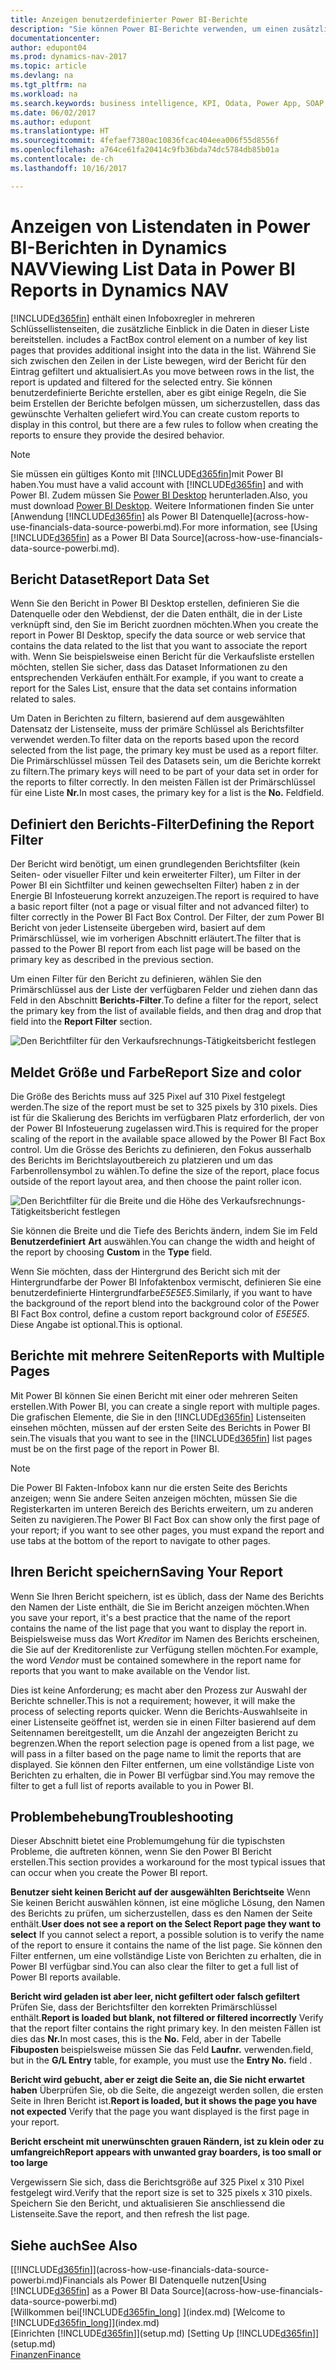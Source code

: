 ```yaml
---
title: Anzeigen benutzerdefinierter Power BI-Berichte
description: "Sie können Power BI-Berichte verwenden, um einen zusätzlichen Einblick in Daten in Listen in Dynamics NAV zu gewinnen."
documentationcenter: 
author: edupont04
ms.prod: dynamics-nav-2017
ms.topic: article
ms.devlang: na
ms.tgt_pltfrm: na
ms.workload: na
ms.search.keywords: business intelligence, KPI, Odata, Power App, SOAP, analysis
ms.date: 06/02/2017
ms.author: edupont
ms.translationtype: HT
ms.sourcegitcommit: 4fefaef7380ac10836fcac404eea006f55d8556f
ms.openlocfilehash: a764ce61fa20414c9fb36bda74dc5784db85b01a
ms.contentlocale: de-ch
ms.lasthandoff: 10/16/2017

---
```

# <a name="viewing-list-data-in-power-bi-reports-in-dynamics-nav"></a><span data-ttu-id="ab4a8-103">Anzeigen von Listendaten in Power BI-Berichten in Dynamics NAV</span><span class="sxs-lookup"><span data-stu-id="ab4a8-103">Viewing List Data in Power BI Reports in Dynamics NAV</span></span>
[!INCLUDE[d365fin](includes/d365fin_md.md)]<span data-ttu-id="ab4a8-104"> enthält einen Infoboxregler in mehreren Schlüssellistenseiten, die zusätzliche Einblick in die Daten in dieser Liste bereitstellen.</span><span class="sxs-lookup"><span data-stu-id="ab4a8-104"> includes a FactBox control element on a number of key list pages that provides additional insight into the data in the list.</span></span> <span data-ttu-id="ab4a8-105">Während Sie sich zwischen den Zeilen in der Liste bewegen, wird der Bericht für den Eintrag gefiltert und aktualisiert.</span><span class="sxs-lookup"><span data-stu-id="ab4a8-105">As you move between rows in the list, the report is updated and filtered for the selected entry.</span></span> <span data-ttu-id="ab4a8-106">Sie können benutzerdefinierte Berichte erstellen, aber es gibt einige Regeln, die Sie beim Erstellen der Berichte befolgen müssen, um sicherzustellen, dass das gewünschte Verhalten geliefert wird.</span><span class="sxs-lookup"><span data-stu-id="ab4a8-106">You can create custom reports to display in this control, but there are a few rules to follow when creating the reports to ensure they provide the desired behavior.</span></span>  

> [!NOTE]  
>   <span data-ttu-id="ab4a8-107">Sie müssen ein gültiges Konto mit  [!INCLUDE[d365fin](includes/d365fin_md.md)]mit Power BI haben.</span><span class="sxs-lookup"><span data-stu-id="ab4a8-107">You must have a valid account with [!INCLUDE[d365fin](includes/d365fin_md.md)] and with Power BI.</span></span> <span data-ttu-id="ab4a8-108">Zudem müssen Sie [Power BI Desktop](https://powerbi.microsoft.com/en-us/desktop/) herunterladen.</span><span class="sxs-lookup"><span data-stu-id="ab4a8-108">Also, you must download [Power BI Desktop](https://powerbi.microsoft.com/en-us/desktop/).</span></span> <span data-ttu-id="ab4a8-109">Weitere Informationen finden Sie unter [Anwendung [!INCLUDE[d365fin](includes/d365fin_md.md)] als Power BI Datenquelle](across-how-use-financials-data-source-powerbi.md).</span><span class="sxs-lookup"><span data-stu-id="ab4a8-109">For more information, see [Using [!INCLUDE[d365fin](includes/d365fin_md.md)] as a Power BI Data Source](across-how-use-financials-data-source-powerbi.md).</span></span>  

## <a name="report-data-set"></a><span data-ttu-id="ab4a8-110">Bericht Dataset</span><span class="sxs-lookup"><span data-stu-id="ab4a8-110">Report Data Set</span></span>
<span data-ttu-id="ab4a8-111">Wenn Sie den Bericht in Power BI Desktop erstellen, definieren Sie die Datenquelle oder den Webdienst, der die Daten enthält, die in der Liste verknüpft sind, den Sie im Bericht zuordnen möchten.</span><span class="sxs-lookup"><span data-stu-id="ab4a8-111">When you create the report in Power BI Desktop, specify the data source or web service that contains the data related to the list that you want to associate the report with.</span></span> <span data-ttu-id="ab4a8-112">Wenn Sie beispielsweise einen Bericht für die Verkaufsliste erstellen möchten, stellen Sie sicher, dass das Dataset Informationen zu den entsprechenden Verkäufen enthält.</span><span class="sxs-lookup"><span data-stu-id="ab4a8-112">For example, if you want to create a report for the Sales List, ensure that the data set contains information related to sales.</span></span>  

<span data-ttu-id="ab4a8-113">Um Daten in Berichten zu filtern, basierend auf dem ausgewählten Datensatz der Listenseite, muss der primäre Schlüssel als Berichtsfilter verwendet werden.</span><span class="sxs-lookup"><span data-stu-id="ab4a8-113">To filter data on the reports based upon the record selected from the list page, the primary key must be used as a report filter.</span></span> <span data-ttu-id="ab4a8-114">Die Primärschlüssel müssen Teil des Datasets sein, um die Berichte korrekt zu filtern.</span><span class="sxs-lookup"><span data-stu-id="ab4a8-114">The primary keys will need to be part of your data set in order for the reports to filter correctly.</span></span> <span data-ttu-id="ab4a8-115">In den meisten Fällen ist der Primärschlüssel für eine Liste **Nr.**</span><span class="sxs-lookup"><span data-stu-id="ab4a8-115">In most cases, the primary key for a list is the **No.**</span></span> <span data-ttu-id="ab4a8-116">Feld</span><span class="sxs-lookup"><span data-stu-id="ab4a8-116">field.</span></span>  

## <a name="defining-the-report-filter"></a><span data-ttu-id="ab4a8-117">Definiert den Berichts-Filter</span><span class="sxs-lookup"><span data-stu-id="ab4a8-117">Defining the Report Filter</span></span>
<span data-ttu-id="ab4a8-118">Der Bericht wird benötigt, um einen grundlegenden Berichtsfilter (kein Seiten- oder visueller Filter und kein erweiterter Filter), um Filter in der Power BI  ein Sichtfilter und keinen gewechselten Filter) haben z in der Energie BI Infosteuerung korrekt anzuzeigen.</span><span class="sxs-lookup"><span data-stu-id="ab4a8-118">The report is required to have a basic report filter (not a page or visual filter and not advanced filter) to filter correctly in the Power BI Fact Box Control.</span></span> <span data-ttu-id="ab4a8-119">Der Filter, der zum Power BI Bericht von jeder Listenseite übergeben wird, basiert auf dem Primärschlüssel, wie im vorherigen Abschnitt erläutert.</span><span class="sxs-lookup"><span data-stu-id="ab4a8-119">The filter that is passed to the Power BI report from each list page will be based on the primary key as described in the previous section.</span></span>  

<span data-ttu-id="ab4a8-120">Um einen Filter für den Bericht zu definieren, wählen Sie den Primärschlüssel aus der Liste der verfügbaren Felder und ziehen dann das Feld in den Abschnitt **Berichts-Filter**.</span><span class="sxs-lookup"><span data-stu-id="ab4a8-120">To define a filter for the report, select the primary key from the list of available fields, and then drag and drop that field into the **Report Filter** section.</span></span>  

![Den Berichtfilter für den Verkaufsrechnungs-Tätigkeitsbericht festlegen](./media/across-how-use-powerbi-reports-factbox/financials-powerbi-report-filter.png)

## <a name="report-size-and-color"></a><span data-ttu-id="ab4a8-122">Meldet Größe und Farbe</span><span class="sxs-lookup"><span data-stu-id="ab4a8-122">Report Size and color</span></span>
<span data-ttu-id="ab4a8-123">Die Größe des Berichts muss auf 325 Pixel auf 310 Pixel festgelegt werden.</span><span class="sxs-lookup"><span data-stu-id="ab4a8-123">The size of the report must be set to 325 pixels by 310 pixels.</span></span> <span data-ttu-id="ab4a8-124">Dies ist für die Skalierung des Berichts im verfügbaren Platz erforderlich, der von der Power BI Infosteuerung zugelassen wird.</span><span class="sxs-lookup"><span data-stu-id="ab4a8-124">This is required for the proper scaling of the report in the available space allowed by the Power BI Fact Box control.</span></span> <span data-ttu-id="ab4a8-125">Um die Grösse des Berichts zu definieren, den Fokus ausserhalb des Berichts im Berichtslayoutbereich zu platzieren und um das Farbenrollensymbol zu wählen.</span><span class="sxs-lookup"><span data-stu-id="ab4a8-125">To define the size of the report, place focus outside of the report layout area, and then choose the paint roller icon.</span></span>

![Den Berichtfilter für die Breite und die Höhe des Verkaufsrechnungs-Tätigkeitsbericht festlegen](./media/across-how-use-powerbi-reports-factbox/financials-powerbi-report-sizing.png)

<span data-ttu-id="ab4a8-127">Sie können die Breite und die Tiefe des Berichts ändern, indem Sie im Feld **Benutzerdefiniert** **Art** auswählen.</span><span class="sxs-lookup"><span data-stu-id="ab4a8-127">You can change the width and height of the report by choosing **Custom** in the **Type** field.</span></span>

<span data-ttu-id="ab4a8-128">Wenn Sie möchten, dass der Hintergrund des Bericht sich mit der Hintergrundfarbe der Power BI Infofaktenbox vermischt, definieren Sie eine benutzerdefinierte Hintergrundfarbe*E5E5E5*.</span><span class="sxs-lookup"><span data-stu-id="ab4a8-128">Similarly, if you want to have the background of the report blend into the background color of the Power BI Fact Box control, define a custom report background color of *E5E5E5*.</span></span> <span data-ttu-id="ab4a8-129">Diese Angabe ist optional.</span><span class="sxs-lookup"><span data-stu-id="ab4a8-129">This is optional.</span></span>  

## <a name="reports-with-multiple-pages"></a><span data-ttu-id="ab4a8-130">Berichte mit mehrere Seiten</span><span class="sxs-lookup"><span data-stu-id="ab4a8-130">Reports with Multiple Pages</span></span>
<span data-ttu-id="ab4a8-131">Mit Power BI können Sie einen Bericht mit einer oder mehreren Seiten erstellen.</span><span class="sxs-lookup"><span data-stu-id="ab4a8-131">With Power BI, you can create a single report with multiple pages.</span></span> <span data-ttu-id="ab4a8-132">Die grafischen Elemente, die Sie in den  [!INCLUDE[d365fin](includes/d365fin_md.md)] Listenseiten einsehen möchten, müssen auf der ersten Seite des Berichts in Power BI sein.</span><span class="sxs-lookup"><span data-stu-id="ab4a8-132">The visuals that you want to see in the [!INCLUDE[d365fin](includes/d365fin_md.md)] list pages must be on the first page of the report in Power BI.</span></span>  

> [!NOTE]  
>  <span data-ttu-id="ab4a8-133">Die Power BI Fakten-Infobox kann nur die ersten Seite des Berichts anzeigen; wenn Sie andere Seiten anzeigen möchten, müssen Sie die Registerkarten im unteren Bereich des Berichts erweitern, um zu anderen Seiten zu navigieren.</span><span class="sxs-lookup"><span data-stu-id="ab4a8-133">The Power BI Fact Box can show only the first page of your report; if you want to see other pages, you must expand the report and use tabs at the bottom of the report to navigate to other pages.</span></span>  

## <a name="saving-your-report"></a><span data-ttu-id="ab4a8-134">Ihren Bericht speichern</span><span class="sxs-lookup"><span data-stu-id="ab4a8-134">Saving Your Report</span></span>

<span data-ttu-id="ab4a8-135">Wenn Sie Ihren Bericht speichern, ist es üblich, dass der Name des Berichts den Namen der Liste enthält, die Sie im Bericht anzeigen möchten.</span><span class="sxs-lookup"><span data-stu-id="ab4a8-135">When you save your report, it's a best practice that the name of the report contains the name of the list page that you want to display the report in.</span></span> <span data-ttu-id="ab4a8-136">Beispielsweise muss das Wort *Kreditor* im Namen des Berichts erscheinen, die Sie auf der Kreditorenliste zur Verfügung stellen möchten.</span><span class="sxs-lookup"><span data-stu-id="ab4a8-136">For example, the word *Vendor* must be contained somewhere in the report name for reports that you want to make available on the Vendor list.</span></span>  

<span data-ttu-id="ab4a8-137">Dies ist keine Anforderung; es macht aber den Prozess zur Auswahl der Berichte schneller.</span><span class="sxs-lookup"><span data-stu-id="ab4a8-137">This is not a requirement; however, it will make the process of selecting reports quicker.</span></span> <span data-ttu-id="ab4a8-138">Wenn die Berichts-Auswahlseite in einer Listenseite geöffnet ist, werden sie in einen Filter basierend auf dem Seitennamen bereitgestellt, um die Anzahl der angezeigten Bericht zu begrenzen.</span><span class="sxs-lookup"><span data-stu-id="ab4a8-138">When the report selection page is opened from a list page, we will pass in a filter based on the page name to limit the reports that are displayed.</span></span>  <span data-ttu-id="ab4a8-139">Sie können den Filter entfernen, um eine vollständige Liste von Berichten zu erhalten, die in Power BI verfügbar sind.</span><span class="sxs-lookup"><span data-stu-id="ab4a8-139">You may remove the filter to get a full list of reports available to you in Power BI.</span></span>  

## <a name="troubleshooting"></a><span data-ttu-id="ab4a8-140">Problembehebung</span><span class="sxs-lookup"><span data-stu-id="ab4a8-140">Troubleshooting</span></span>
<span data-ttu-id="ab4a8-141">Dieser Abschnitt bietet eine Problemumgehung für die typischsten Probleme, die auftreten können, wenn Sie den Power BI Bericht erstellen.</span><span class="sxs-lookup"><span data-stu-id="ab4a8-141">This section provides a workaround for the most typical issues that can occur when you create the Power BI report.</span></span>  

<span data-ttu-id="ab4a8-142">**Benutzer sieht keinen Bericht auf der ausgewählten Berichtseite** Wenn Sie keinen Bericht auswählen können, ist eine mögliche Lösung, den Namen des Berichts zu prüfen, um sicherzustellen, dass es den Namen der Seite enthält.</span><span class="sxs-lookup"><span data-stu-id="ab4a8-142">**User does not see a report on the Select Report page they want to select** If you cannot select a report, a possible solution is to verify the name of the report to ensure it contains the name of the list page.</span></span> <span data-ttu-id="ab4a8-143">Sie können den Filter entfernen, um eine vollständige Liste von Berichten zu erhalten, die in Power BI verfügbar sind.</span><span class="sxs-lookup"><span data-stu-id="ab4a8-143">You can also clear the filter to get a full list of Power BI reports available.</span></span>  

<span data-ttu-id="ab4a8-144">**Bericht wird geladen ist aber leer, nicht gefiltert oder falsch gefiltert** Prüfen Sie, dass der Berichtsfilter den korrekten Primärschlüssel enthält.</span><span class="sxs-lookup"><span data-stu-id="ab4a8-144">**Report is loaded but blank, not filtered or filtered incorrectly** Verify that the report filter contains the right primary key.</span></span> <span data-ttu-id="ab4a8-145">In den meisten Fällen ist dies das **Nr.**</span><span class="sxs-lookup"><span data-stu-id="ab4a8-145">In most cases, this is the **No.**</span></span> <span data-ttu-id="ab4a8-146">Feld, aber in der Tabelle **Fibuposten** beispielsweise müssen Sie das Feld **Laufnr.** verwenden.</span><span class="sxs-lookup"><span data-stu-id="ab4a8-146">field, but in the **G/L Entry** table, for example, you must use the **Entry No.** field  .</span></span>

<span data-ttu-id="ab4a8-147">**Bericht wird gebucht, aber er zeigt die Seite an, die Sie nicht erwartet haben** Überprüfen Sie, ob die Seite, die angezeigt werden sollen, die ersten Seite in Ihren Bericht ist.</span><span class="sxs-lookup"><span data-stu-id="ab4a8-147">**Report is loaded, but it shows the page you have not expected** Verify that the page you want displayed is the first page in your report.</span></span>  

<span data-ttu-id="ab4a8-148">**Bericht erscheint mit unerwünschten grauen Rändern, ist zu klein oder zu umfangreich**</span><span class="sxs-lookup"><span data-stu-id="ab4a8-148">**Report appears with unwanted gray boarders, is too small or too large**</span></span>

<span data-ttu-id="ab4a8-149">Vergewissern Sie sich, dass die Berichtsgröße auf 325 Pixel x 310 Pixel festgelegt wird.</span><span class="sxs-lookup"><span data-stu-id="ab4a8-149">Verify that the report size is set to 325 pixels x 310 pixels.</span></span> <span data-ttu-id="ab4a8-150">Speichern Sie den Bericht, und aktualisieren Sie anschliessend die Listenseite.</span><span class="sxs-lookup"><span data-stu-id="ab4a8-150">Save the report, and then refresh the list page.</span></span>  

## <a name="see-also"></a><span data-ttu-id="ab4a8-151">Siehe auch</span><span class="sxs-lookup"><span data-stu-id="ab4a8-151">See Also</span></span>
<span data-ttu-id="ab4a8-152">[[!INCLUDE[d365fin](includes/d365fin_md.md)]](across-how-use-financials-data-source-powerbi.md)Financials als Power BI Datenquelle nutzen</span><span class="sxs-lookup"><span data-stu-id="ab4a8-152">[Using [!INCLUDE[d365fin](includes/d365fin_md.md)] as a Power BI Data Source](across-how-use-financials-data-source-powerbi.md)</span></span>  
<span data-ttu-id="ab4a8-153">[Willkommen bei[!INCLUDE[d365fin_long](includes/d365fin_long_md.md)] ](index.md)  </span><span class="sxs-lookup"><span data-stu-id="ab4a8-153">[Welcome to [!INCLUDE[d365fin_long](includes/d365fin_long_md.md)]](index.md)  </span></span>  
<span data-ttu-id="ab4a8-154">[Einrichten [!INCLUDE[d365fin](includes/d365fin_md.md)]](setup.md)  </span><span class="sxs-lookup"><span data-stu-id="ab4a8-154">[Setting Up [!INCLUDE[d365fin](includes/d365fin_md.md)]](setup.md)  </span></span>  
[<span data-ttu-id="ab4a8-155">Finanzen</span><span class="sxs-lookup"><span data-stu-id="ab4a8-155">Finance</span></span>](finance.md)  

